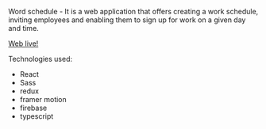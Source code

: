 Word schedule - It is a web application that offers creating a work schedule, inviting employees and enabling them to 
sign up for work on a given day and time.

 <a href="https://work-shedule.netlify.app/">Web live!</a>

Technologies used: 
- React
- Sass
- redux
- framer motion
- firebase
- typescript
